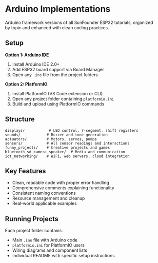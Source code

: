 # Arduino Implementations

Arduino framework versions of all SunFounder ESP32 tutorials, organized by topic and enhanced with clean coding practices.

## Setup

**Option 1: Arduino IDE**
1. Install Arduino IDE 2.0+
2. Add ESP32 board support via Board Manager
3. Open any `.ino` file from the project folders

**Option 2: PlatformIO**
1. Install PlatformIO (VS Code extension or CLI)
2. Open any project folder containing `platformio.ini`
3. Build and upload using PlatformIO commands

## Structure

```
displays/           # LED control, 7-segment, shift registers
sounds/            # Buzzer and tone generation
actuators/         # Motors, servos, pumps
sensors/           # All sensor readings and interactions
funny_projects/    # Creative projects and games
bluetooth_sd_camera_speaker/  # Media and communication
iot_networking/    # WiFi, web servers, cloud integration
```

## Key Features

- Clean, readable code with proper error handling
- Comprehensive comments explaining functionality
- Consistent naming conventions
- Resource management and cleanup
- Real-world applicable examples

## Running Projects

Each project folder contains:
- Main `.ino` file with Arduino code
- `platformio.ini` for PlatformIO users
- Wiring diagrams and component lists
- Individual README with specific setup instructions